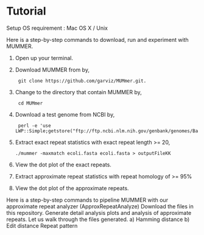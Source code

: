 Tutorial
========
Setup OS requirement : Mac OS X / Unix 

Here is a step-by-step commands to download, run and experiment with MUMMER.

1. Open up your terminal.
2. Download MUMMER from by,  
 
        git clone https://github.com/garviz/MUMmer.git.

3. Change to the directory that contain MUMMER by,  
       
        cd MUMmer

4. Download a test genome from NCBI by, 
 
        perl -e 'use LWP::Simple;getstore("ftp://ftp.ncbi.nlm.nih.gov/genbank/genomes/Bacteria/Escherichia_coli_536_uid16235/CP000247.fna","ecoli.fasta");'

5. Extract exact repeat statistics with exact repeat length >= 20,  

       ./mummer -maxmatch ecoli.fasta ecoli.fasta > outputFileKK
       
6. View the dot plot of the exact repeats. 
7. Extract approximate repeat statistics with repeat homology of >= 95% 
8. View the dot plot of the approximate repeats. 


Here is a step-by-step commands to pipeline MUMMER with our approximate repeat analyzer (ApproxRepeatAnalyze)
Download the files in this repository. 
Generate detail analysis plots and analysis of approximate repeats.
Let us walk through the files generated.
a) Hamming distance
b) Edit distance
Repeat pattern 
